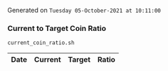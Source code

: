 Generated on `Tuesday 05-October-2021 at 10:11:00`

### Current to Target Coin Ratio
`current_coin_ratio.sh`

Date|Current|Target|Ratio
---|---|---|---
